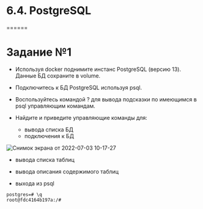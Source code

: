 # 6.4. PostgreSQL
======

# Задание №1

- Используя docker поднимите инстанс PostgreSQL (версию 13). Данные БД сохраните в volume.
- Подключитесь к БД PostgreSQL используя psql.
- Воспользуйтесь командой \? для вывода подсказки по имеющимся в psql управляющим командам.
- Найдите и приведите управляющие команды для:

   - вывода списка БД
   - подключения к БД

![Снимок экрана от 2022-07-03 10-17-27](https://user-images.githubusercontent.com/93032289/177029466-4a086701-fceb-40ff-a1eb-1076d0963064.png)

   - вывода списка таблиц



   - вывода описания содержимого таблиц



   - выхода из psql
```
postgres=# \q
root@fdc4164b197a:/# 

```
